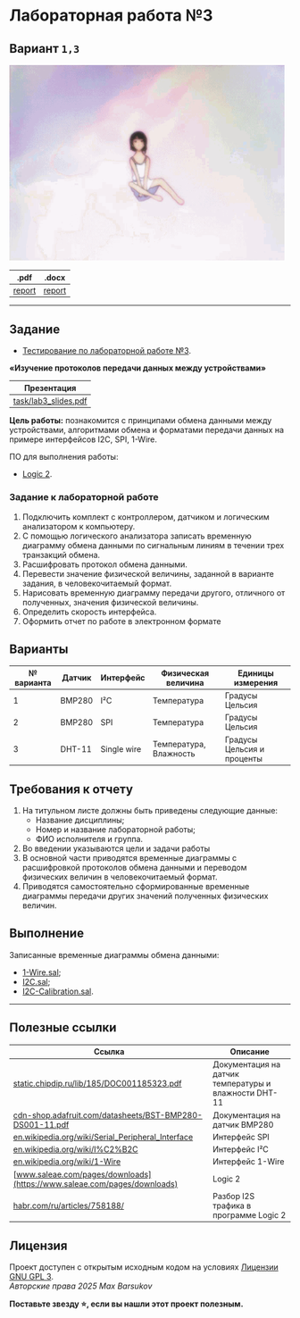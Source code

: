 # Лабораторная работа №3

## Вариант `1,3`

<img alt="lain-psychedelic" src="https://github.com/maxbarsukov/itmo/blob/master/.docs/lain-psychedelic.gif" height="350">

|.pdf|.docx|
|-|-|
| [report](./docs/report.pdf) | [report](./docs/report.docx) |

---

## Задание

- [Тестирование по лабораторной работе №3](./test.md).

**«Изучение протоколов передачи данных между устройствами»**

| Презентация |
| --- |
| [task/lab3_slides.pdf](./task/lab3_slides.pdf) |

**Цель работы:** познакомится с принципами обмена данными между устройствами, алгоритмами обмена и форматами передачи данных на примере интерфейсов I2C, SPI, 1-Wire.

ПО для выполнения работы:

- [Logic 2](https://www.saleae.com/pages/downloads).

### Задание к лабораторной работе

1. Подключить комплект с контроллером, датчиком и логическим анализатором к компьютеру.
2. С помощью логического анализатора записать временную диаграмму обмена данными по сигнальным линиям в течении трех транзакций обмена.
3. Расшифровать протокол обмена данными.
4. Перевести значение физической величины, заданной в варианте задания, в человекочитаемый формат.
5. Нарисовать временную диаграмму передачи другого, отличного от полученных, значения физической величины.
6. Определить скорость интерфейса.
7. Оформить отчет по работе в электронном формате

## Варианты

| № варианта | Датчик | Интерфейс | Физическая величина | Единицы измерения |
| --- | --- | --- | --- | --- |
| 1 | BMP280 | I²C | Температура | Градусы Цельсия |
| 2 | BMP280 | SPI | Температура | Градусы Цельсия |
| 3 | DHT-11 | Single wire | Температура, Влажность | Градусы Цельсия и проценты |

## Требования к отчету

1. На титульном листе должны быть приведены следующие данные:
    - Название дисциплины;
    - Номер и название лабораторной работы;
    - ФИО исполнителя и группа.
2. Во введении указываются цели и задачи работы
3. В основной части приводятся временные диаграммы с расшифровкой протоколов обмена данными и переводом физических величин в человекочитаемый формат.
4. Приводятся самостоятельно сформированные временные диаграммы передачи других значений полученных физических величин.

## Выполнение

Записанные временные диаграммы обмена данными:

- [1-Wire.sal](./1-Wire.sal);
- [I2C.sal](./I2C.sal);
- [I2C-Calibration.sal](./I2C-Calibration.sal).

---

## Полезные ссылки

| Ссылка | Описание |
| --- | --- |
| [static.chipdip.ru/lib/185/DOC001185323.pdf](https://static.chipdip.ru/lib/185/DOC001185323.pdf)| Документация на датчик температуры и влажности DHT-11 |
| [cdn-shop.adafruit.com/datasheets/BST-BMP280-DS001-11.pdf](https://cdn-shop.adafruit.com/datasheets/BST-BMP280-DS001-11.pdf) | Документация на датчик BMP280 |
| [en.wikipedia.org/wiki/Serial_Peripheral_Interface](https://en.wikipedia.org/wiki/Serial_Peripheral_Interface) | Интерфейс SPI |
| [en.wikipedia.org/wiki/I%C2%B2C](https://en.wikipedia.org/wiki/I%C2%B2C) | Интерфейс I²C |
| [en.wikipedia.org/wiki/1-Wire](https://en.wikipedia.org/wiki/1-Wire) | Интерфейс 1-Wire |
| [www.saleae.com/pages/downloads](https://www.saleae.com/pages/downloads) | Logic 2 |
| [habr.com/ru/articles/758188/](https://habr.com/ru/articles/758188/) | Разбор I2S трафика в программе Logic 2 |

## Лицензия <a name="license"></a>

Проект доступен с открытым исходным кодом на условиях [Лицензии GNU GPL 3](https://opensource.org/license/gpl-3-0/). \
*Авторские права 2025 Max Barsukov*

**Поставьте звезду :star:, если вы нашли этот проект полезным.**
